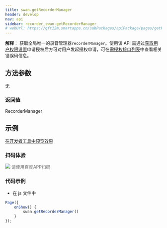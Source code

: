 ```yaml
---
title: swan.getRecorderManager
header: develop
nav: api
sidebar: recorder_swan-getRecorderManager
# webUrl: https://qft12m.smartapps.cn/subPackages/apiPackage/pages/getRecorderManager/getRecorderManager
---
```




**解释**： 获取全局唯一的录音管理器`recorderManager`。使用该 API 需通过[获取用户权限设置](https://smartprogram.baidu.com/docs/develop/api/open/authorize_set/)申请授权后方可对用户发起授权申请，可在[需授权接口列表](https://smartprogram.baidu.com/docs/develop/api/open/authorize_list/)中查看相关错误码信息。
 
## 方法参数 

 无

### 返回值 

RecorderManager



## 示例

<a href="swanide://fragment/7c14ca3d4e36f07aed3f68185333b6d91569392187260" title="在开发者工具中预览效果" target="_self">在开发者工具中预览效果</a>

### 扫码体验

<div class='scan-code-container'>
    <img src="https://b.bdstatic.com/miniapp/assets/images/doc_demo/pages_getRecorderManager.png" class="demo-qrcode-image" />
    <font color=#777 12px>请使用百度APP扫码</font>
</div>

 

### 代码示例 




* 在 js 文件中

```js
Page({
    onShow() {
        swan.getRecorderManager()
    }
});
```



